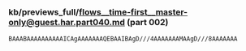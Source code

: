 ### kb/previews_full/flows__time-first__master-only@guest.har.part040.md (part 002)

```md
BAAABAAAAAAAAAAICAgAAAAAAAQEBAAIBAgD///4AAAAAAAMAAgD///8AAAAAAA
```

```
